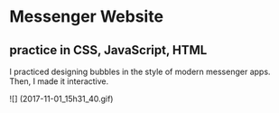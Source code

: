 # Messenger Website
## practice in CSS, JavaScript, HTML

I practiced designing bubbles in the style of modern messenger apps.  Then, I made it interactive.  

![] (2017-11-01_15h31_40.gif)
